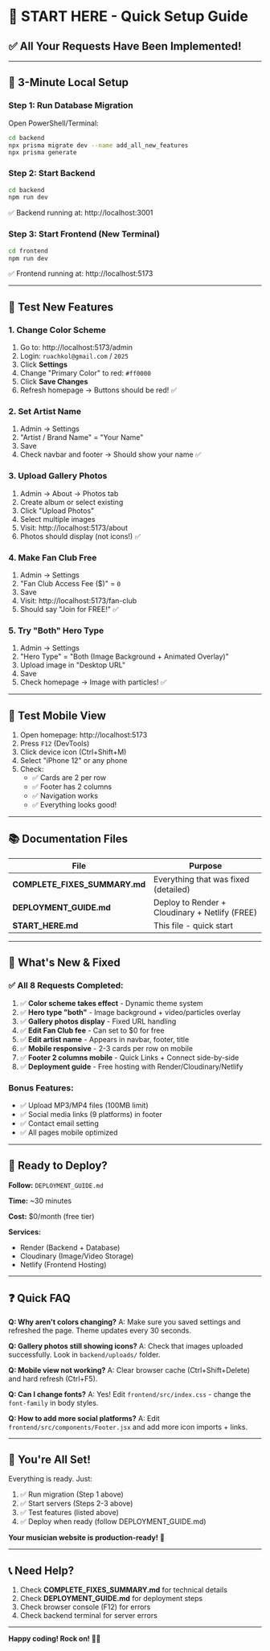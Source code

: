 # 🎯 START HERE - Quick Setup Guide

## ✅ All Your Requests Have Been Implemented!

---

## 🚀 3-Minute Local Setup

### Step 1: Run Database Migration
Open PowerShell/Terminal:
```bash
cd backend
npx prisma migrate dev --name add_all_new_features
npx prisma generate
```

### Step 2: Start Backend
```bash
cd backend
npm run dev
```
✅ Backend running at: http://localhost:3001

### Step 3: Start Frontend (New Terminal)
```bash
cd frontend
npm run dev
```
✅ Frontend running at: http://localhost:5173

---

## 🎨 Test New Features

### 1. Change Color Scheme
1. Go to: http://localhost:5173/admin
2. Login: `ruachkol@gmail.com` / `2025`
3. Click **Settings**
4. Change "Primary Color" to red: `#ff0000`
5. Click **Save Changes**
6. Refresh homepage → Buttons should be red! ✅

### 2. Set Artist Name
1. Admin → Settings
2. "Artist / Brand Name" = "Your Name"
3. Save
4. Check navbar and footer → Should show your name ✅

### 3. Upload Gallery Photos
1. Admin → About → Photos tab
2. Create album or select existing
3. Click "Upload Photos"
4. Select multiple images
5. Visit: http://localhost:5173/about
6. Photos should display (not icons!) ✅

### 4. Make Fan Club Free
1. Admin → Settings
2. "Fan Club Access Fee ($)" = `0`
3. Save
4. Visit: http://localhost:5173/fan-club
5. Should say "Join for FREE!" ✅

### 5. Try "Both" Hero Type
1. Admin → Settings
2. "Hero Type" = "Both (Image Background + Animated Overlay)"
3. Upload image in "Desktop URL"
4. Save
5. Check homepage → Image with particles! ✅

---

## 📱 Test Mobile View

1. Open homepage: http://localhost:5173
2. Press `F12` (DevTools)
3. Click device icon (Ctrl+Shift+M)
4. Select "iPhone 12" or any phone
5. Check:
   - ✅ Cards are 2 per row
   - ✅ Footer has 2 columns
   - ✅ Navigation works
   - ✅ Everything looks good!

---

## 📚 Documentation Files

| File | Purpose |
|------|---------|
| **COMPLETE_FIXES_SUMMARY.md** | Everything that was fixed (detailed) |
| **DEPLOYMENT_GUIDE.md** | Deploy to Render + Cloudinary + Netlify (FREE) |
| **START_HERE.md** | This file - quick start |

---

## 🎯 What's New & Fixed

### ✅ All 8 Requests Completed:
1. ✅ **Color scheme takes effect** - Dynamic theme system
2. ✅ **Hero type "both"** - Image background + video/particles overlay
3. ✅ **Gallery photos display** - Fixed URL handling
4. ✅ **Edit Fan Club fee** - Can set to $0 for free
5. ✅ **Edit artist name** - Appears in navbar, footer, title
6. ✅ **Mobile responsive** - 2-3 cards per row on mobile
7. ✅ **Footer 2 columns mobile** - Quick Links + Connect side-by-side
8. ✅ **Deployment guide** - Free hosting with Render/Cloudinary/Netlify

### Bonus Features:
- ✅ Upload MP3/MP4 files (100MB limit)
- ✅ Social media links (9 platforms) in footer
- ✅ Contact email setting
- ✅ All pages mobile optimized

---

## 🚀 Ready to Deploy?

**Follow:** `DEPLOYMENT_GUIDE.md`

**Time:** ~30 minutes

**Cost:** $0/month (free tier)

**Services:**
- Render (Backend + Database)
- Cloudinary (Image/Video Storage)
- Netlify (Frontend Hosting)

---

## ❓ Quick FAQ

**Q: Why aren't colors changing?**
A: Make sure you saved settings and refreshed the page. Theme updates every 30 seconds.

**Q: Gallery photos still showing icons?**
A: Check that images uploaded successfully. Look in `backend/uploads/` folder.

**Q: Mobile view not working?**
A: Clear browser cache (Ctrl+Shift+Delete) and hard refresh (Ctrl+F5).

**Q: Can I change fonts?**
A: Yes! Edit `frontend/src/index.css` - change the `font-family` in body styles.

**Q: How to add more social platforms?**
A: Edit `frontend/src/components/Footer.jsx` and add more icon imports + links.

---

## 🎉 You're All Set!

Everything is ready. Just:
1. ✅ Run migration (Step 1 above)
2. ✅ Start servers (Steps 2-3 above)
3. ✅ Test features (listed above)
4. ✅ Deploy when ready (follow DEPLOYMENT_GUIDE.md)

**Your musician website is production-ready!** 🎸

---

## 📞 Need Help?

1. Check **COMPLETE_FIXES_SUMMARY.md** for technical details
2. Check **DEPLOYMENT_GUIDE.md** for deployment steps
3. Check browser console (F12) for errors
4. Check backend terminal for server errors

---

**Happy coding! Rock on! 🎵🎸**
